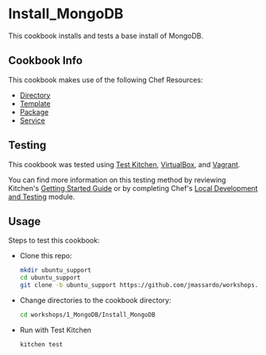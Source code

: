 # Install_MongoDB

This cookbook installs and tests a base install of MongoDB.

## Cookbook Info

This cookbook makes use of the following Chef Resources:

* [Directory](https://docs.chef.io/resource_directory.html)
* [Template](https://docs.chef.io/resource_template.html)
* [Package](https://docs.chef.io/resource_package.html)
* [Service](https://docs.chef.io/resource_service.html)

## Testing

This cookbook was tested using [Test Kitchen](http://kitchen.ci/), [VirtualBox](https://www.virtualbox.org/), and [Vagrant](https://www.vagrantup.com/).

You can find more information on this testing method by reviewing Kitchen's [Getting Started Guide](http://kitchen.ci/docs/getting-started) or by completing Chef's [Local Development and Testing](https://learn.chef.io/tracks/local-development-and-testing#/) module.

## Usage

Steps to test this cookbook:

* Clone this repo:
    ``` bash
    mkdir ubuntu_support
    cd ubuntu_support
    git clone -b ubuntu_support https://github.com/jmassardo/workshops.git
    ```
* Change directories to the cookbook directory:
    ``` bash
    cd workshops/1_MongoDB/Install_MongoDB
    ```
* Run with Test Kitchen
    ``` bash
    kitchen test
    ```
